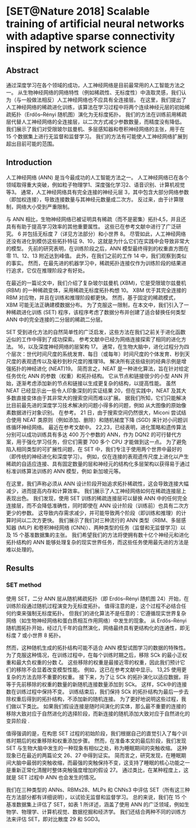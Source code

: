 # [SET@Nature 2018] Scalable training of artificial neural networks with adaptive sparse connectivity inspired by network science

## Abstract

通过深度学习在各个领域的成功，人工神经网络是目前最常用的人工智能方法之一。 从生物神经网络的网络特性（例如稀疏性、无标度性）中汲取灵感，我们认为（与一般做法相反）人工神经网络也不应具有全连接层。 在这里，我们提出了人工神经网络的稀疏进化训练，该算法在学习过程中将两个连续神经元层的初始稀疏拓扑（Erdős–Rényi 随机图）演化为无标度拓扑。 我们的方法在训练前用稀疏层代替人工神经网络的全连接层，以二次方式减少参数数量，而精度没有降低。 我们展示了我们对受限玻尔兹曼机、多层感知器和卷积神经网络的主张，用于在 15 个数据集上进行无监督和监督学习。 我们的方法有可能使人工神经网络扩展到超出目前可能的范围。



## Introduction

人工神经网络 (ANN) 是当今最成功的人工智能方法之一。 人工神经网络已在各个领域取得重大突破，例如粒子物理学1、深度强化学习2、语音识别、计算机视觉等3。 通常，人工神经网络具有完全连接的神经元层 3，其中包含大部分网络参数（即加权连接），导致连接数量与其神经元数量成二次方。 反过来，由于计算限制，网络大小受到严重限制。

与 ANN 相比，生物神经网络已被证明具有稀疏（而不是密集）拓扑4,5，并且还具有有助于提高学习效率的其他重要属性。 这些已在参考文献中进行了广泛研究。 6 并包括无标度 7（详见方法部分）和小世界 8。 尽管如此，人工神经网络还没有进化到模仿这些拓扑特征 9、10，这就是为什么它们在实践中会导致非常大的模型。 先前的研究表明，在训练阶段之后，ANN 模型最终得到的权重直方图在零 11、12、13 附近达到峰值。 此外，在我们之前的工作 14 中，我们观察到类似的事实。 然而，在最先进的机器学习中，稀疏拓扑连接仅作为训练阶段的结果进行追求，它仅在推理阶段才有好处。

在最近的一篇论文中，我们介绍了复杂玻尔兹曼机 (XBM)，它是受限玻尔兹曼机 (RBM) 的一种稀疏变体，采用稀疏无标度拓扑构想 10。 XBM 优于其完全连接的 RBM 对应物，并且在训练和推理阶段都更快。 然而，基于固定的稀疏模式，XBM 可能无法正确建模数据分布。 为了克服这一限制，在本文中，我们引入了一种稀疏进化训练 (SET) 程序，该程序考虑了数据分布并创建了适合替换任何类型 ANN 中的完全连接的二分层的稀疏二分层。

SET 受到进化方法的自然简单性的广泛启发，这些方法在我们之前关于进化函数近似的工作中得到了成功探索。 参考文献中已经为网络连接探索了相同的进化方法。 16，以及深度神经网络的层架构 17。 通常，在生物大脑中，进化过程分为四个层次：世代时间尺度的系统发育、每日（或每年）时间尺度的个体发育、秒到天尺度的表观遗传以及毫秒到秒尺度的推理18。 解决所有这些级别的经典示例是增强拓扑的神经进化 (NEAT)19。 简而言之，NEAT 是一种进化算法，旨在针对给定任务优化 ANN 的参数（权重）和拓扑结构。 它从节点和链接很少的小型 ANN 开始，逐渐考虑添加新的节点和链接以生成更复杂的结构，以提高性能。 虽然 NEAT 已经显示出一些令人印象深刻的实证结果 20，但在实践中，NEAT 及其大多数直接变体由于其非常大的搜索空间而难以扩展。 据我们所知，它们只能解决比目前最先进的深度学习技术解决的问题小得多的问题，例如 从大图像的原始像素数据进行对象识别。 在参考。 21 日，由于搜索空间仍然很大，Miconi 尝试结合使用 NEAT 类原则（例如添加、删除）和随机梯度下降 (SGD) 来针对小问题训练循环神经网络。 最近在参考文献中。 22,23，已经表明，进化策略和遗传算法分别可以成功训练具有多达 400 万个参数的 ANN，作为 DQN2 的可行替代方案，用于强化学习任务，但它们需要 700 多个 CPU 才能做到这一点。 为了避免陷入相同类型的可扩展性问题，在 SET 中，我们专注于使用两个世界中最好的（即传统的神经进化和深度学习）。 例如，仅在连接的表观遗传尺度上进化以产生稀疏的自适应连接、具有固定数量的层和神经元的结构化多层架构以获得易于通过标准训练算法训练的 ANN 模型，例如 新加坡元等。

在这里，我们声称必须从 ANN 设计阶段开始追求拓扑稀疏性，这会导致连接大幅减少，进而提高内存和计算效率。 我们展示了人工神经网络如何在稀疏连接层上表现出色。 我们发现，使用 SET 训练的稀疏连接层可以替换 ANN 中的任何完全连接层，而不会降低准确性，同时即使在 ANN 设计阶段（训练前）也具有二次方更少的参数。 这导致内存需求减少，并可能导致两个阶段（即训练和推理）的计算时间以二次方更快。 我们展示了我们对三种流行的 ANN 类型（RBM、多层感知器 (MLP) 和卷积神经网络 (CNN)）、两种类型的任务（监督和无监督学习）以及 15 个基准数据集的主张。 我们希望我们的方法将使拥有数十亿个神经元和进化拓扑结构的 ANN 能够处理复杂的现实世界任务，而这些任务使用最先进的方法是难以处理的。



## Results

### SET method

使用 SET，二分 ANN 层从随机稀疏拓扑（即 Erdös–Rényi 随机图 24）开始，在训练阶段通过随机过程演变为无标度拓扑。 值得注意的是，这个过程不必结合任何约束来强制无标度拓扑。 但我们的进化算法不是任意的：它遵循现实世界复杂网络（如生物神经网络和蛋白质相互作用网络）中发生的现象。 从 Erdős–Rényi 随机图拓扑开始，经过几千年的自然演化，网络最终具有更结构化的连通性，即无标度 7 或小世界 8 拓扑。

然而，这种随机生成的拓扑结构可能不适合 ANN 模型试图学习的数据的特殊性。 为了克服这种情况，在训练过程中，在每个训练时期之后，移除 SCk 的最小正权重和最大负权重的分数 ζ。 这些移除的权重是最接近零的权重，因此我们预计它们的移除不会显着改变模型性能。 例如，这已在参考文献中显示。 13,25 使用更复杂的方法去除不重要的权重。 接下来，为了让 SCk 的拓扑演化以适应数据，将等于先前移除的权重的数量的新随机连接数量添加到 SCk。 这样，SCk中的连接数在训练过程中保持不变。 训练结束后，我们保持 SCk 的拓扑结构为最后一步去除权重后得到的拓扑结构，不添加新的随机连接。 为了更好地说明这些过程，我们做以下类比。 如果我们假设连接是随时间演化的实体，那么最不重要的连接的移除大致对应于自然进化的选择阶段，而新连接的随机添加大致对应于自然进化的变异阶段 .

值得强调的是，在构思 SET 过程的初始阶段，我们根据自己的直觉引入了每个训练时期后的权重移除和权重添加步骤。 然而，在准备本文的最后阶段，我们发现 SET 与生物大脑中发生的一种现象有相似之处，称为睡眠期间的突触收缩。 这种现象已在最近的两篇论文 26、27 中得到证实。 简而言之，研究发现，在睡眠期间大脑中最弱的突触收缩，而最强的突触保持不变，这支持了睡眠的核心功能之一是重新正常化清醒时整体突触强度增加的假设 27。 通过类比，在某种程度上，这就是 SET 过程中 ANN 也会发生的情况。

我们在三种类型的 ANNs、RBMs28、MLPs 和 CNNs3 中评估 SET（所有这三种在方法部分都有详细说明），以试验无监督和监督学习。 总的来说，我们在 15 个基准数据集上评估了 SET，如表 1 所详述，涵盖了使用 ANN 的广泛领域，例如生物学、物理学、计算机视觉、数据挖掘和经济学。 我们还结合两种不同的训练方法来评估 SET，即对比散度 29 和 SGD3。